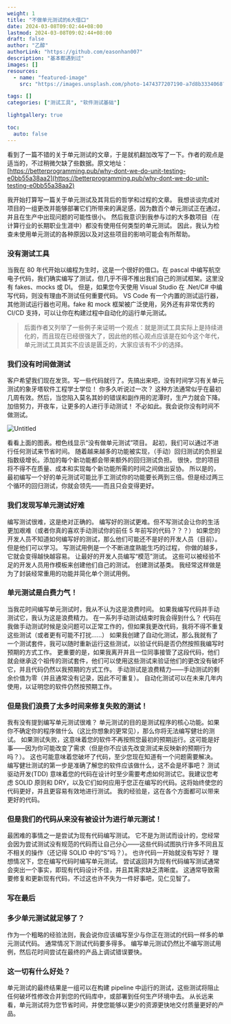```yaml
---
weight: 1
title: "不做单元测试的6大借口"
date: 2024-03-08T09:02:44+08:00
lastmod: 2024-03-08T09:02:44+08:00
draft: false
author: "乙醇"
authorLink: "https://github.com/easonhan007"
description: "基本都遇到过"
images: []
resources:
  - name: "featured-image"
    src: "https://images.unsplash.com/photo-1474377207190-a7d8b3334068?w=300"

tags: []
categories: ["测试工具", "软件测试基础"]

lightgallery: true

toc:
  auto: false
---
```


看到了一篇不错的关于单元测试的文章，于是就机翻加改写了一下。作者的观点是适当的，不过稍微欠缺了些数据。原文地址：[https://betterprogramming.pub/why-dont-we-do-unit-testing-e0bb55a38aa2](https://betterprogramming.pub/why-dont-we-do-unit-testing-e0bb55a38aa2)

我开始打算写一篇关于单元测试及其背后的哲学和过程的文章。
我想谈谈完成对项目的一组更改并能够部署它们所带来的满足感，因为数百个单元测试正在通过，并且在生产中出现问题的可能性很小。
然后我意识到我参与过的大多数项目（在计算行业的长期职业生涯中）都没有使用任何类型的单元测试。 因此，我认为检查未使用单元测试的各种原因以及对这些项目的影响可能会有所帮助。

### 没有测试工具

当我在 80 年代开始以编程为生时，这是一个很好的借口。在 pascal 中编写航空电子代码，我们确实编写了测试，但几乎不得不推出我们自己的测试框架。这里没有 fakes、mocks 或 DI。
但是，如果您今天使用 Visual Studio 在 .Net/C# 中编写代码，则没有理由不测试任何重要代码。
VS Code 有一个内置的测试运行器，其他测试运行器也可用。fake 和 mock 框架被广泛使用，另外还有非常优秀的 CI/CD 支持，可以让你在构建过程中自动化的运行单元测试。

> 后面作者又列举了一些例子来证明一个观点：就是测试工具实际上是持续进化的，而且现在已经很强大了，因此他的核心观点应该是在如今这个年代，单元测试工具其实不应该是匮乏的，大家应该有不少的选择。

### 我们没有时间做测试

客户希望我们现在发货。写一些代码就行了。先搞出来吧，没有时间学习有关单元测试的象牙塔软件工程学士学位！
你多久听说过一次？
这种方法通常似乎在最初几周有效。然后，当您陷入莫名其妙的错误和副作用的泥潭时，生产力就会下降。加倍努力，开夜车，让更多的人进行手动测试！
不必如此。我会说你没有时间不做测试。

![Untitled](%E4%B8%8D%E5%81%9A%E5%8D%95%E5%85%83%E6%B5%8B%E8%AF%95%E7%9A%846%E5%A4%A7%E5%80%9F%E5%8F%A3%200a0c298766af4bcc8f2c295a00c787df/Untitled.png)

看看上面的图表。橙色线显示“没有做单元测试”项目。
起初，我们可以通过不进行任何测试来节省时间。
随着越来越多的功能被实现，（手动）回归测试的负担呈指数级增长。添加的每个新功能都会带来额外的回归测试负担。
很快，您的项目将不得不在质量、成本和实现每个新功能所需的时间之间做出妥协。
所以是的，最初编写一个好的单元测试可能比手工测试你的功能要长两到三倍。但是经过两三个循环的回归测试，你就会领先——而且只会变得更好。

### 我们发现写单元测试好难

编写测试很难，这是绝对正确的。 编写好的测试更难。但不写测试会让你的生活更加艰难（或者你真的喜欢手动测试你的前任 5 年前写的代码？？？）
如果您的开发人员不知道如何编写好的测试，那么他们可能还不是好的开发人员（目前）。 但是他们可以学习。
写测试用例是一个不断进度熟能生巧的过程， 你做的越多，它就会变得越快越容易。
让最好的开发人员编写“模范”测试。 这些可以被经验不足的开发人员用作模板来创建他们自己的测试。
创建测试基类。 我经常这样做是为了封装经常重用的功能并简化单个测试用例。

### 单元测试是白费力气！

当我花时间编写单元测试时，我从不认为这是浪费时间。
如果我编写代码并手动测试它，我认为这是浪费精力。
在一系列手动测试结束时我会得到什么？ 代码在我做手动测试时候是没问题可以正常工作的，但如果我更改代码，我将不得不重复这些测试（或者更有可能不打扰......）
如果我创建了自动化测试，那么我就有了一个测试套件，我可以随时重新运行这些测试，以验证代码是否仍然按照我编写时预期的方式工作。
更重要的是，如果我离开并且一位同事接管了这段代码，他们就会继承这个祖传的测试套件，他们可以使用这些测试来验证他们的更改没有破坏它，并且代码仍然以我预期的方式工作。
手动测试是浪费精力——手动测试的剩余价值为零（并且通常没有记录，因此不可重复）。 自动化测试可以在未来几年内使用，以证明您的软件仍然按预期工作。

### 但是我们浪费了太多时间来修复失败的测试！

我有没有提到编写单元测试很难？
单元测试的目的是测试程序的核心功能。如果你不确定你的程序做什么（这比你想象的更常见），那么你将无法编写健壮的测试。
如果测试失败，这意味着您的软件不再按照您最初的预期运行。这可能是好事——因为你可能改变了需求（但是你不应该先改变测试来反映新的预期行为吗？）。
这也可能意味着您破坏了代码，至少您现在知道有一个问题需要解决。
编写健壮测试的第一步是准确了解您的软件应该做什么，这不会是坏事吧？
测试驱动开发(TDD) 意味着您的代码在设计时至少需要考虑如何测试它。我建议您考虑 SOLID 原则和 DRY，以及它们如何应用于您正在编写的代码。这将始终使您的代码更好，并且更容易有效地进行测试。
我的经验是，这在各个方面都可以带来更好的代码。

### 但是我们的代码从来没有被设计为进行单元测试！

最困难的事情之一是尝试为现有代码编写测试。 它不是为测试而设计的，您经常会因为尝试测试没有规范的代码而让自己分心——这些代码试图执行许多不同且互不相关的操作（还记得 SOLID 中的“S”吗？）。
也许代码一开始就没有写好？
理想情况下，您在编写代码时编写单元测试。 尝试返回并为现有代码编写测试通常会突出一个事实，即现有代码设计不佳，并且其需求缺乏清晰度。
这通常导致需要修复和更新现有代码，不过这也许不失为一件好事吧，见仁见智了。

### 写在最后

### 多少单元测试就足够了？

作为一个粗略的经验法则，我会说你应该编写至少与你正在测试的代码一样多的单元测试代码。 通常情况下测试代码要多得多。
编写单元测试仍然比不编写测试用例，然后花时间尝试在最终的产品上调试错误要快。

### 这一切有什么好处？

单元测试的最终结果是一组可以在构建 pipeline 中运行的测试，这些测试将阻止任何破坏性修改合并到您的代码库中，或部署到任何生产环境中去。
从长远来看，单元测试将为您节省时间，并使您能够以更少的资源更快地交付质量更好的产品。
